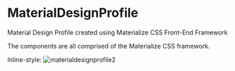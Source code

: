 # MaterialDesignProfile
Material Design Profile created using Materialize CSS Front-End Framework

The components are all comprised of the Materialize CSS framework. 

Inline-style: 
![materialdesignprofile2](https://cloud.githubusercontent.com/assets/11635523/10079948/7e7d5ce2-62b2-11e5-81c3-c129f6007a1f.png)







